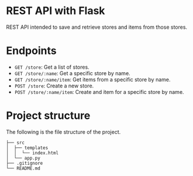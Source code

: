 # REST API with Flask
REST API intended to save and retrieve stores and items from those stores.

# Endpoints
- `GET /store`: Get a list of stores.
- `GET /store/:name`: Get a specific store by name.
- `GET /store/:name/item`: Get items from a specific store by name.
- `POST /store`: Create a new store.
- `POST /store/:name/item`: Create and item for a specific store by name.

# Project structure
The following is the file structure of the project.
```
├── src
│  ├── templates
│  │  └── index.html
│  └── app.py
├── .gitignore
└── README.md
```

